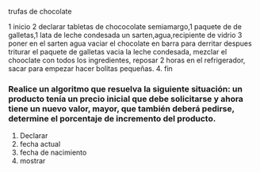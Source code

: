 
trufas de chocolate

1 inicio
2 declarar tabletas de chococolate semiamargo,1 paquete de de galletas,1 lata de leche condesada un sarten,agua,recipiente de vidrio
3 poner en el sarten agua vaciar el chocolate en barra para derritar despues triturar el paquete de galletas vacia la leche condesada, mezclar el chooclate con todos los ingredientes, reposar 2 horas en el refrigerador, sacar para empezar hacer bolitas pequeñas.
4. fin


###  Realice un algoritmo que resuelva la siguiente situación: un producto tenía un precio inicial que debe solicitarse y ahora tiene un nuevo valor, mayor, que también deberá pedirse, determine el porcentaje de incremento del producto. 



1. Declarar
2. fecha actual
3. fecha de nacimiento
4. mostrar
